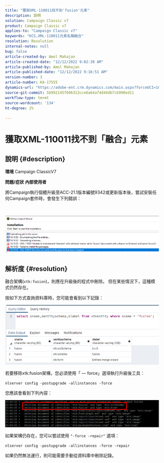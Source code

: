 ```yaml
---
title: "獲取XML-110011找不到'fusion'元素"
description: 說明
solution: Campaign Classic v7
product: Campaign Classic v7
applies-to: "Campaign Classic v7"
keywords: "KCS,XML-110011元素名稱融合"
resolution: Resolution
internal-notes: null
bug: false
article-created-by: Amol Mahajan
article-created-date: "12/12/2022 9:02:38 AM"
article-published-by: Amol Mahajan
article-published-date: "12/12/2022 9:16:51 AM"
version-number: 3
article-number: KA-17555
dynamics-url: "https://adobe-ent.crm.dynamics.com/main.aspx?forceUCI=1&pagetype=entityrecord&etn=knowledgearticle&id=bdb328b3-fb79-ed11-81ac-6045bd0063aa"
source-git-commit: 5b992145f696313cce6a64af4d44db7cb998ed11
workflow-type: tm+mt
source-wordcount: '134'
ht-degree: 2%

---
```


# 獲取XML-110011找不到「融合」元素

## 說明 {#description}

<b>環境</b>
Campaign ClassicV7


<b>問題/症狀</b>
<b>內部使用者</b>

將Campaign執行個體升級至ACC-21.1版本編號9342或更新版本後，嘗試安裝任何Campaign套件時，會發生下列錯誤：


<br><br>![](assets/___bfb328b3-fb79-ed11-81ac-6045bd0063aa___.png)<br>

## 解析度 {#resolution}


融合架構(`xtk:fusion`)，則應在升級後的程式中刪除。 但在某些情況下，這種模式仍然存在。

按如下方式查詢資料庫時，您可能會看到以下記錄：

![](assets/5cf5ba8b-f838-ec11-b6e6-000d3a348885.png)

若要移除xtk:fusion架構，您必須使用「 — force」選項執行升級後工具：

`nlserver config -postupgrade -allinstances -force`

您應該會看到下列內容：

![](assets/406e7298-f938-ec11-b6e6-000d3a348885.png)

如果架構仍存在，您可以嘗試使用 `"-force -repair"` 選項：

`nlserver config -postupgrade -allinstances -force -repair`

如果仍然無法運行，則可能需要手動從資料庫中刪除記錄。
